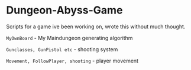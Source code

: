 # Dungeon-Abyss-Game
Scripts for a game ive been working on, wrote this without much thought. 

`MyOwnBoard` - My Maindungeon generating algorithm

`Gunclasses, GunPistol etc` - shooting system

`Movement, FollowPlayer, shooting` - player movement
